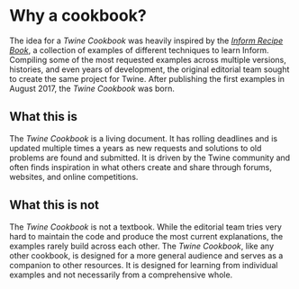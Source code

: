# Why a cookbook?

The idea for a *Twine Cookbook* was heavily inspired by the *[Inform Recipe Book](http://inform7.com/learn/man/RB_1_1.html)*, a collection of examples of different techniques to learn Inform. Compiling some of the most requested examples across multiple versions, histories, and even years of development, the original editorial team sought to create the same project for Twine. After publishing the first examples in August 2017, the *Twine Cookbook* was born.

## What this is

The *Twine Cookbook* is a living document. It has rolling deadlines and is updated multiple times a years as new requests and solutions to old problems are found and submitted. It is driven by the Twine community and often finds inspiration in what others create and share through forums, websites, and online competitions.

## What this is not

The *Twine Cookbook* is not a textbook. While the editorial team tries very hard to maintain the code and produce the most current explanations, the examples rarely build across each other. The *Twine Cookbook*, like any other cookbook, is designed for a more general audience and serves as a companion to other resources. It is designed for learning from individual examples and not necessarily from a comprehensive whole.

